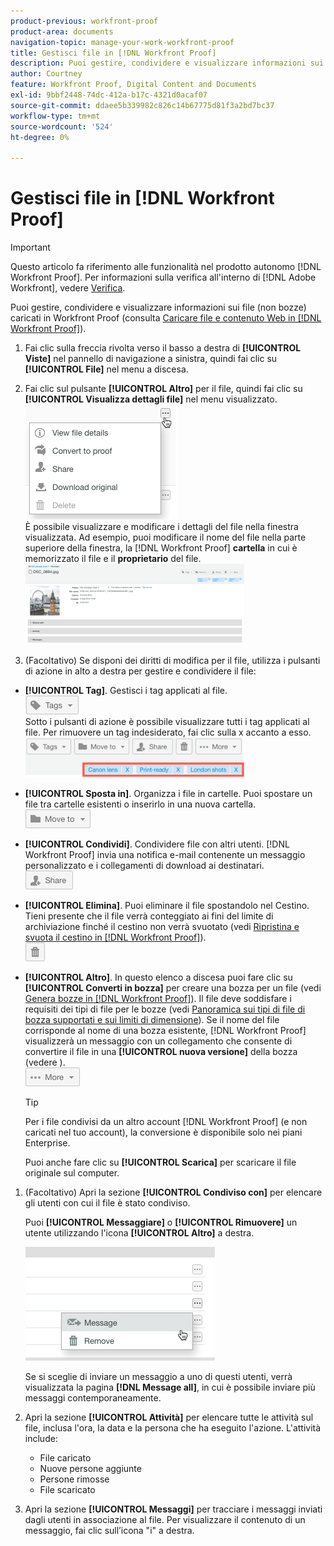 ```yaml
---
product-previous: workfront-proof
product-area: documents
navigation-topic: manage-your-work-workfront-proof
title: Gestisci file in [!DNL Workfront Proof]
description: Puoi gestire, condividere e visualizzare informazioni sui file (non bozze) caricati in Workfront Proof (consulta Caricare file e contenuti web in Workfront Proof).
author: Courtney
feature: Workfront Proof, Digital Content and Documents
exl-id: 9bbf2448-74dc-412a-b17c-4321d0acaf07
source-git-commit: ddaee5b339982c826c14b67775d81f3a2bd7bc37
workflow-type: tm+mt
source-wordcount: '524'
ht-degree: 0%

---
```


# Gestisci file in [!DNL Workfront Proof]

>[!IMPORTANT]
>
>Questo articolo fa riferimento alle funzionalità nel prodotto autonomo [!DNL Workfront Proof]. Per informazioni sulla verifica all&#39;interno di [!DNL Adobe Workfront], vedere [Verifica](../../../review-and-approve-work/proofing/proofing.md).

Puoi gestire, condividere e visualizzare informazioni sui file (non bozze) caricati in Workfront Proof (consulta [Caricare file e contenuto Web in [!DNL Workfront Proof]](../../../workfront-proof/wp-work-proofsfiles/create-proofs-and-files/upload-files-web-content.md)).

1. Fai clic sulla freccia rivolta verso il basso a destra di **[!UICONTROL Viste]** nel pannello di navigazione a sinistra, quindi fai clic su **[!UICONTROL File]** nel menu a discesa.

1. Fai clic sul pulsante **[!UICONTROL Altro]** per il file, quindi fai clic su **[!UICONTROL Visualizza dettagli file]** nel menu visualizzato.\
   ![Visualizza dettagli file](assets/click-more-then-view-file-details.png)\
   È possibile visualizzare e modificare i dettagli del file nella finestra visualizzata. Ad esempio, puoi modificare il nome del file nella parte superiore della finestra, la [!DNL Workfront Proof] **cartella** in cui è memorizzato il file e il **proprietario** del file.\
   ![Dettagli file](assets/file-details-page-350x129.png)

1. (Facoltativo) Se disponi dei diritti di modifica per il file, utilizza i pulsanti di azione in alto a destra per gestire e condividere il file:

* **[!UICONTROL Tag]**. Gestisci i tag applicati al file.\
   ![Pulsante Tag](assets/tags-button.png)\
   Sotto i pulsanti di azione è possibile visualizzare tutti i tag applicati al file. Per rimuovere un tag indesiderato, fai clic sulla x accanto a esso.\
   ![Visualizza tag file](assets/view-file-tags-350x64.png)

* **[!UICONTROL Sposta in]**. Organizza i file in cartelle. Puoi spostare un file tra cartelle esistenti o inserirlo in una nuova cartella.\
   ![Pulsante Cartella](assets/folder-button.png)

* **[!UICONTROL Condividi]**. Condividere file con altri utenti. [!DNL Workfront Proof] invia una notifica e-mail contenente un messaggio personalizzato e i collegamenti di download ai destinatari.\
   ![Pulsante Condividi](assets/share-button.png)

* **[!UICONTROL Elimina]**. Puoi eliminare il file spostandolo nel Cestino. Tieni presente che il file verrà conteggiato ai fini del limite di archiviazione finché il cestino non verrà svuotato (vedi [Ripristina e svuota il cestino in [!DNL Workfront Proof]](../../../workfront-proof/wp-work-proofsfiles/manage-your-work/restore-and-empty-trash.md)).\
   ![Pulsante Elimina](assets/trash-button.png)

* **[!UICONTROL Altro]**. In questo elenco a discesa puoi fare clic su **[!UICONTROL Converti in bozza]** per creare una bozza per un file (vedi [Genera bozze in [!DNL Workfront Proof]](../../../workfront-proof/wp-work-proofsfiles/create-proofs-and-files/generate-proofs.md)). Il file deve soddisfare i requisiti dei tipi di file per le bozze (vedi [Panoramica sui tipi di file di bozza supportati e sui limiti di dimensione](../../../review-and-approve-work/proofing/proofing-overview/supported-proofing-file-types.md)). Se il nome del file corrisponde al nome di una bozza esistente, [!DNL Workfront Proof] visualizzerà un messaggio con un collegamento che consente di convertire il file in una **[!UICONTROL nuova versione]** della bozza (vedere ).\
   ![Altro pulsante](assets/more-button-text-version.png)

  >[!TIP]
  >
  >Per i file condivisi da un altro account [!DNL Workfront Proof] (e non caricati nel tuo account), la conversione è disponibile solo nei piani Enterprise.

  Puoi anche fare clic su **[!UICONTROL Scarica]** per scaricare il file originale sul computer.

1. (Facoltativo) Apri la sezione **[!UICONTROL Condiviso con]** per elencare gli utenti con cui il file è stato condiviso.

   Puoi **[!UICONTROL Messaggiare]** o **[!UICONTROL Rimuovere]** un utente utilizzando l&#39;icona **[!UICONTROL Altro]** a destra.

   ![Messaggio e rimozione](assets/message-and-remove.png)

   Se si sceglie di inviare un messaggio a uno di questi utenti, verrà visualizzata la pagina **[!DNL Message all]**, in cui è possibile inviare più messaggi contemporaneamente.

1. Apri la sezione **[!UICONTROL Attività]** per elencare tutte le attività sul file, inclusa l&#39;ora, la data e la persona che ha eseguito l&#39;azione. L&#39;attività include:

   * File caricato
   * Nuove persone aggiunte
   * Persone rimosse
   * File scaricato

1. Apri la sezione **[!UICONTROL Messaggi]** per tracciare i messaggi inviati dagli utenti in associazione al file. Per visualizzare il contenuto di un messaggio, fai clic sull’icona &quot;i&quot; a destra.

